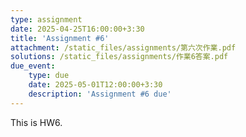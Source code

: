 ```yaml
---
type: assignment
date: 2025-04-25T16:00:00+3:30
title: 'Assignment #6'
attachment: /static_files/assignments/第六次作業.pdf
solutions: /static_files/assignments/作業6答案.pdf
due_event: 
    type: due
    date: 2025-05-01T12:00:00+3:30
    description: 'Assignment #6 due'
---
```

This is HW6.

